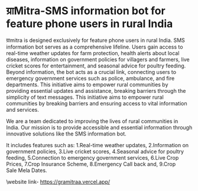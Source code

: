 # ग्राMitra-SMS information bot for feature phone users in rural India

ग्राmitra is designed exclusively for feature phone users in rural India. SMS information bot serves as a comprehensive lifeline. Users gain access to real-time weather updates for farm protection, health alerts about local diseases, information on government policies for villagers and farmers, live cricket scores for entertainment, and seasonal advice for poultry feeding. Beyond information, the bot acts as a crucial link, connecting users to emergency government services such as police, ambulance, and fire departments. This initiative aims to empower rural communities by providing essential updates and assistance, breaking barriers through the simplicity of text messages. This initiative aims to empower rural communities by breaking barriers and ensuring access to vital information and services.

We are a team dedicated to improving the lives of rural communities in India. Our mission is to provide accessible and essential information through innovative solutions like the SMS information bot.

It includes features such as: 1.Real-time weather updates, 2.Information on government policies, 3.Live cricket scores, 4.Seasonal advice for poultry feeding, 5.Connection to emergency government services, 6.Live Crop Prices, 7.Crop Insurance Scheme, 8.Emergency Call back and, 9.Crop Sale Mela Dates.

\website link- https://gramitraa.vercel.app/
